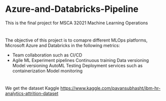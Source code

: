 # Azure-and-Databricks-Pipeline
This is the final project for MSCA 32021 Machine Learning Operations
#
The objective of this project is to comapre different MLOps platforms, Microsoft Azure and Databricks in the following metrics:
* Team collaboration such as CI/CD
* Agile ML
Experiment pipelines
Continuous training
Data versioning
Model versioning
AutoML
Testing
Deployment services such as containerization
Model monitoring
#
We get the dataset Kaggle
https://www.kaggle.com/pavansubhasht/ibm-hr-analytics-attrition-dataset
